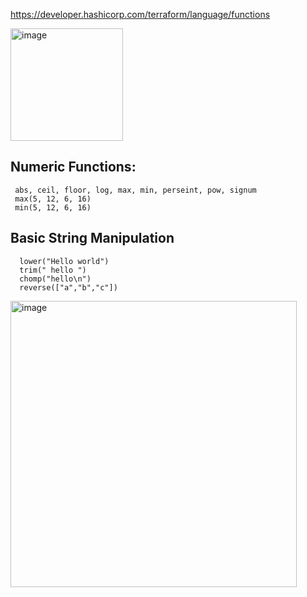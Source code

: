 https://developer.hashicorp.com/terraform/language/functions

<img width="180" alt="image" src="https://github.com/user-attachments/assets/bbf0a619-8af5-43f2-82a4-7afff9a129e7" />

## Numeric Functions:
     abs, ceil, floor, log, max, min, perseint, pow, signum
     max(5, 12, 6, 16)
     min(5, 12, 6, 16)
## Basic String Manipulation
      lower("Hello world")
      trim(" hello ")
      chomp("hello\n")
      reverse(["a","b","c"])
      
      
<img width="458" alt="image" src="https://github.com/user-attachments/assets/161d2a94-a919-41f0-ad60-e6bdf2e64edc" />
